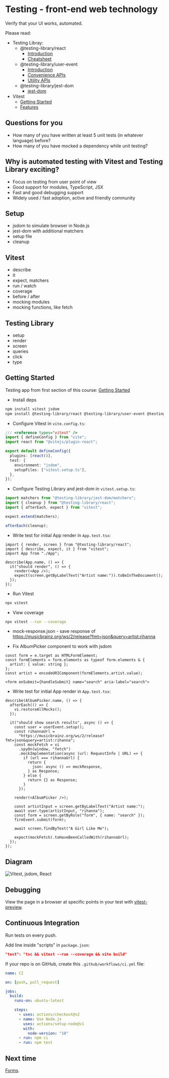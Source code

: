 # Testing - front-end web technology

Verify that your UI works, automated.

Please read:

- Testing Libray:
  - @testing-library/react
    - [Introduction](https://testing-library.com/docs/react-testing-library/intro)
    - [Cheatsheet](https://testing-library.com/docs/react-testing-library/cheatsheet)
  - @testing-library/user-event
    - [Introduction](https://testing-library.com/docs/user-event/intro)
    - [Convenience APIs](https://testing-library.com/docs/user-event/convenience)
    - [Utility APIs](https://testing-library.com/docs/user-event/utility)
  - @testing-library/jest-dom
    - [jest-dom](https://github.com/testing-library/jest-dom)
- Vitest
  - [Getting Started](https://vitest.dev/guide/)
  - [Features](https://vitest.dev/guide/features.html)

## Questions for you

- How many of you have written at least 5 unit tests (in whatever language) before?
- How many of you have mocked a dependency while unit testing?

## Why is automated testing with Vitest and Testing Library exciting?

- Focus on testing from user point of view
- Good support for modules, TypeScript, JSX
- Fast and good debugging support
- Widely used / fast adoption, active and friendly community

## Setup

- jsdom to simulate browser in Node.js
- jest-dom with additional matchers
- setup file
- cleanup

## Vitest

- describe
- it
- expect, matchers
- run / watch
- coverage
- before / after
- mocking modules
- mocking functions, like fetch

## Testing Library

- setup
- render
- screen
- queries
- click
- type

## Getting Started

Testing app from first section of this course: [Getting Started](../01-getting-started/)

- Install deps

```bash
npm install vitest jsdom
npm install @testing-library/react @testing-library/user-event @testing-library/jest-dom
```

- Configure Vitest in `vite.config.ts`:

```ts
/// <reference types="vitest" />
import { defineConfig } from "vite";
import react from "@vitejs/plugin-react";

export default defineConfig({
  plugins: [react()],
  test: {
    environment: "jsdom",
    setupFiles: ["vitest.setup.ts"],
  },
});
```

- Configure Testing Library and jest-dom in `vitest.setup.ts`:

```ts
import matchers from "@testing-library/jest-dom/matchers";
import { cleanup } from "@testing-library/react";
import { afterEach, expect } from "vitest";

expect.extend(matchers);

afterEach(cleanup);
```

- Write test for initial App render in `App.test.tsx`:

```tsx
import { render, screen } from "@testing-library/react";
import { describe, expect, it } from "vitest";
import App from "./App";

describe(App.name, () => {
  it("should render", () => {
    render(<App />);
    expect(screen.getByLabelText("Artist name:")).toBeInTheDocument();
  });
});
```

- Run Vitest

```bash
npx vitest
```

- View coverage

```bash
npx vitest --run --coverage
```

- mock-response.json - save response of https://musicbrainz.org/ws/2/release?fmt=json&query=artist:rihanna

- Fix AlbumPicker component to work with jsdom

```tsx
const form = e.target as HTMLFormElement;
const formElements = form.elements as typeof form.elements & {
  artist: { value: string };
};
const artist = encodeURIComponent(formElements.artist.value);
```

```tsx
<form onSubmit={handleSubmit} name="search" aria-label="search">
```

- Write test for initial App render in `App.test.tsx`:

```tsx
describe(AlbumPicker.name, () => {
  afterEach(() => {
    vi.restoreAllMocks();
  });

  it("should show search results", async () => {
    const user = userEvent.setup();
    const rihannaUrl =
      "https://musicbrainz.org/ws/2/release?fmt=json&query=artist:rihanna";
    const mockFetch = vi
      .spyOn(window, "fetch")
      .mockImplementation(async (url: RequestInfo | URL) => {
        if (url === rihannaUrl) {
          return {
            json: async () => mockResponse,
          } as Response;
        } else {
          return {} as Response;
        }
      });

    render(<AlbumPicker />);

    const artistInput = screen.getByLabelText("Artist name:");
    await user.type(artistInput, "rihanna");
    const form = screen.getByRole("form", { name: "search" });
    fireEvent.submit(form);

    await screen.findByText("A Girl Like Me");

    expect(mockFetch).toHaveBeenCalledWith(rihannaUrl);
  });
});
```

## Diagram

![Vitest, jsdom, React](./vitest-jsdom-diagram.png)

## Debugging

View the page in a browser at specific points in your test with [vitest-preview](https://github.com/nvh95/vitest-preview).

## Continuous Integration

Run tests on every push.

Add line inside "scripts" in `package.json`:

```json
"test": "tsc && vitest --run --coverage && vite build"
```

If your repo is on GitHub, create this `.github/workflows/ci.yml` file:

```yaml
name: CI

on: [push, pull_request]

jobs:
  build:
    runs-on: ubuntu-latest

    steps:
      - uses: actions/checkout@v2
      - name: Use Node.js
        uses: actions/setup-node@v1
        with:
          node-version: "18"
      - run: npm ci
      - run: npm test
```

## Next time

[Forms](../06-forms/).
